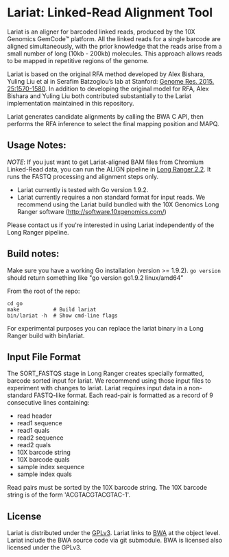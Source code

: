 # Lariat: Linked-Read Alignment Tool

Lariat is an aligner for barcoded linked reads, produced by the 10X Genomics GemCode™ platform. All the linked reads for a single barcode are aligned simultaneously, with the prior knowledge that the reads arise from a small number of long (10kb - 200kb) molecules. This approach allows reads to be mapped in repetitive regions of the genome.

Lariat is based on the original RFA method developed by Alex Bishara, Yuling Liu et al in Serafim Batzoglou’s lab at Stanford: [Genome Res. 2015. 25:1570-1580](http://genome.cshlp.org/content/25/10/1570).  In addition to developing the original model for RFA, Alex Bishara and Yuling Liu both contributed substantially to the Lariat implementation maintained in this repository.

Lariat generates candidate alignments by calling the BWA C API, then performs the RFA inference to select the final mapping position and MAPQ.

## Usage Notes: 

*NOTE*: If you just want to get Lariat-aligned BAM files from Chromium Linked-Read data, you can run the ALIGN pipeline in [Long Ranger 2.2](https://support.10xgenomics.com/genome-exome/software/downloads/latest). It runs the FASTQ processing and alignment steps only.


* Lariat currently is tested with Go version 1.9.2.
* Lariat currently requires a non standard format for input reads. We recommend using the Lariat build bundled with the 10X Genomics Long Ranger software (http://software.10xgenomics.com/)

Please contact us if you're interested in using Lariat independently of the Long Ranger pipeline.

## Build notes:
Make sure you have a working Go installation (version >= 1.9.2). `go version` should return something like "go version go1.9.2 linux/amd64"

From the root of the repo:
```
cd go
make           # Build lariat
bin/lariat -h  # Show cmd-line flags
```

For experimental purposes you can replace the lariat binary in a Long Ranger build with bin/lariat.


## Input File Format

The SORT_FASTQS stage in Long Ranger creates specially formatted, barcode sorted input for lariat.  We recommend using those input files to experiment with changes to lariat.
Lariat requires input data in a non-standard FASTQ-like format. Each read-pair is formatted as a record of 9 consecutive lines containing:
* read header
* read1 sequence
* read1 quals
* read2 sequence
* read2 quals
* 10X barcode string
* 10X barcode quals
* sample index sequence
* sample index quals

Read pairs must be sorted by the 10X barcode string. The 10X barcode string is of the form 'ACGTACGTACGTAC-1'. 

## License
Lariat is distributed under the [GPLv3](http://www.gnu.org/licenses/gpl-3.0.en.html). Lariat links to [BWA](https://github.com/lh3/bwa) at the object level. Lariat include the BWA source code via git submodule. BWA is licensed also licensed under the GPLv3. 
